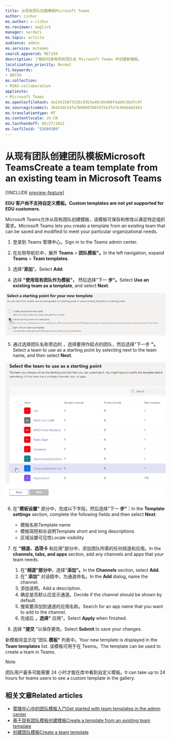 ```yaml
---
title: 从现有团队创建模板Microsoft Teams
author: cichur
ms.author: v-cichur
ms.reviewer: aaglick
manager: serdars
ms.topic: article
audience: admin
ms.service: msteams
search.appverid: MET150
description: 了解如何使用现有团队在 Microsoft Teams 中创建新模板。
localization_priority: Normal
f1.keywords:
- NOCSH
ms.collection:
- M365-collaboration
appliesto:
- Microsoft Teams
ms.openlocfilehash: da234258f3326c03b3a49cbb408f4ab9c5bd7c9f
ms.sourcegitcommit: 36924dc54fe7b09607b07d7543fe7e39eb4d2483
ms.translationtype: MT
ms.contentlocale: zh-CN
ms.lasthandoff: 05/27/2021
ms.locfileid: "52684389"
---
```

# <a name="create-a-team-template-from-an-existing-team-in-microsoft-teams"></a><span data-ttu-id="0e9ad-103">从现有团队创建团队模板Microsoft Teams</span><span class="sxs-lookup"><span data-stu-id="0e9ad-103">Create a team template from an existing team in Microsoft Teams</span></span>

[!INCLUDE [preview-feature](includes/preview-feature.md)]

<span data-ttu-id="0e9ad-104">**EDU 客户尚不支持自定义模板。**</span><span class="sxs-lookup"><span data-stu-id="0e9ad-104">**Custom templates are not yet supported for EDU customers.**</span></span>

<span data-ttu-id="0e9ad-105">Microsoft Teams允许从现有团队创建模板，该模板可保存和修改以满足特定组织需求。</span><span class="sxs-lookup"><span data-stu-id="0e9ad-105">Microsoft Teams lets you create a template from an existing team that can be saved and modified to meet your particular organizational needs.</span></span>

1. <span data-ttu-id="0e9ad-106">登录到 Teams 管理中心。</span><span class="sxs-lookup"><span data-stu-id="0e9ad-106">Sign in to the Teams admin center.</span></span>

2. <span data-ttu-id="0e9ad-107">在左侧导航栏中，展开 **Teams**  >  **团队模板"。**</span><span class="sxs-lookup"><span data-stu-id="0e9ad-107">In the left navigation, expand **Teams** > **Team templates**.</span></span>

3. <span data-ttu-id="0e9ad-108">选择“**添加**”。</span><span class="sxs-lookup"><span data-stu-id="0e9ad-108">Select **Add**.</span></span>

4. <span data-ttu-id="0e9ad-109">选择 **"使用现有团队作为模板"，** 然后选择"下一 **步"。**</span><span class="sxs-lookup"><span data-stu-id="0e9ad-109">Select **Use an existing team as a template**, and select **Next**.</span></span>

 !["团队模板"起始屏幕的图像，其中突出显示了使用现有团队作为模板。](media/team-existing-team-as-template.png)

5. <span data-ttu-id="0e9ad-111">通过选择团队名称旁边的 ，选择要用作起点的团队，然后选择"下一步 **"。**</span><span class="sxs-lookup"><span data-stu-id="0e9ad-111">Select a team to use as a starting point by selecting next to the team name, and then select **Next**.</span></span>

![突出显示了一个团队的团队列表的图像。](media/team-existing-team-selection.png)

6. <span data-ttu-id="0e9ad-113">在"**模板设置"** 部分中，完成以下字段，然后选择"下一 **步"：**</span><span class="sxs-lookup"><span data-stu-id="0e9ad-113">In the **Template settings** section, complete the following fields and then select **Next**:</span></span>
    - <span data-ttu-id="0e9ad-114">模板名称</span><span class="sxs-lookup"><span data-stu-id="0e9ad-114">Template name</span></span>
    - <span data-ttu-id="0e9ad-115">模板简短和长说明</span><span class="sxs-lookup"><span data-stu-id="0e9ad-115">Template short and long descriptions</span></span>
    - <span data-ttu-id="0e9ad-116">区域设置可见性</span><span class="sxs-lookup"><span data-stu-id="0e9ad-116">Locale visibility</span></span>  
  
7. <span data-ttu-id="0e9ad-117">在 **"频道、选项卡** 和应用"部分中，添加团队所需的任何频道和应用。</span><span class="sxs-lookup"><span data-stu-id="0e9ad-117">In the **channels, tabs, and apps** section, add any channels and apps that your team needs.</span></span>

    1. <span data-ttu-id="0e9ad-118">在"**频道"部分中**，选择"**添加"。**</span><span class="sxs-lookup"><span data-stu-id="0e9ad-118">In the **Channels** section, select **Add**.</span></span>
    2. <span data-ttu-id="0e9ad-119">在" **添加"** 对话框中，为通道命名。</span><span class="sxs-lookup"><span data-stu-id="0e9ad-119">In the **Add** dialog, name the channel.</span></span>
    3. <span data-ttu-id="0e9ad-120">添加说明。</span><span class="sxs-lookup"><span data-stu-id="0e9ad-120">Add a description.</span></span>
    4. <span data-ttu-id="0e9ad-121">确定是否默认应显示通道。</span><span class="sxs-lookup"><span data-stu-id="0e9ad-121">Decide if the channel should be shown by default.</span></span>
    5. <span data-ttu-id="0e9ad-122">搜索要添加到通道的应用名称。</span><span class="sxs-lookup"><span data-stu-id="0e9ad-122">Search for an app name that you want to add to the channel.</span></span>
    6. <span data-ttu-id="0e9ad-123">完成后 **，选择"** 应用"。</span><span class="sxs-lookup"><span data-stu-id="0e9ad-123">Select **Apply** when finished.</span></span>

8. <span data-ttu-id="0e9ad-124">选择 **"提交** "以保存更改。</span><span class="sxs-lookup"><span data-stu-id="0e9ad-124">Select **Submit** to save your changes.</span></span>

<span data-ttu-id="0e9ad-125">新模板将显示在"团队 **模板"** 列表中。</span><span class="sxs-lookup"><span data-stu-id="0e9ad-125">Your new template is displayed in the **Team templates** list.</span></span> <span data-ttu-id="0e9ad-126">该模板可用于在 Teams。</span><span class="sxs-lookup"><span data-stu-id="0e9ad-126">The template can be used to create a team in Teams.</span></span>

> [!Note]
> <span data-ttu-id="0e9ad-127">团队用户最多可能需要 24 小时才能在库中看到自定义模板。</span><span class="sxs-lookup"><span data-stu-id="0e9ad-127">It can take up to 24 hours for teams users to see a custom template in the gallery.</span></span>

## <a name="related-articles"></a><span data-ttu-id="0e9ad-128">相关文章</span><span class="sxs-lookup"><span data-stu-id="0e9ad-128">Related articles</span></span>

- [<span data-ttu-id="0e9ad-129">管理中心中的团队模板入门</span><span class="sxs-lookup"><span data-stu-id="0e9ad-129">Get started with team templates in the admin center</span></span>](get-started-with-teams-templates-in-the-admin-console.md)
- [<span data-ttu-id="0e9ad-130">基于现有团队模板创建模板</span><span class="sxs-lookup"><span data-stu-id="0e9ad-130">Create a template from an existing team template</span></span>](create-template-from-existing-template.md)
- [<span data-ttu-id="0e9ad-131">创建团队模板</span><span class="sxs-lookup"><span data-stu-id="0e9ad-131">Create a team template</span></span>](create-a-team-template.md)
